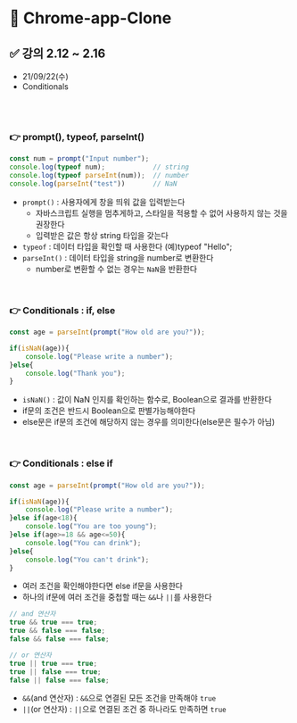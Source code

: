 # 📌 Chrome-app-Clone
## ✅ 강의 2.12 ~ 2.16
- 21/09/22(수) 
- Conditionals

<br>

<br>


### 👉 prompt(), typeof, parseInt()
```javascript
const num = prompt("Input number"); 
console.log(typeof num);            // string
console.log(typeof parseInt(num));  // number
console.log(parseInt("test"))       // NaN

```
- `prompt()` : 사용자에게 창을 띄워 값을 입력받는다
    - 자바스크립트 실행을 멈추게하고, 스타일을 적용할 수 없어 사용하지 않는 것을 권장한다
    - 입력받은 값은 항상 string 타입을 갖는다
- `typeof` : 데이터 타입을 확인할 때 사용한다 (예)typeof "Hello";
- `parseInt()` : 데이터 타입을 string을 number로 변환한다
    - number로 변환할 수 없는 경우는 `NaN`을 반환한다 
 
<br>


### 👉 Conditionals : if, else 
```javascript
const age = parseInt(prompt("How old are you?"));

if(isNaN(age)){
    console.log("Please write a number");
}else{
    console.log("Thank you");
}
```
- `isNaN()` : 값이 NaN 인지를 확인하는 함수로, Boolean으로 결과를 반환한다
- if문의 조건은 반드시 Boolean으로 판별가능해야한다 
- else문은 if문의 조건에 해당하지 않는 경우를 의미한다(else문은 필수가 아님)

<br>


### 👉 Conditionals : else if
```javascript
const age = parseInt(prompt("How old are you?"));

if(isNaN(age)){
    console.log("Please write a number");
}else if(age<18){
    console.log("You are too young");
}else if(age>=18 && age<=50){
    console.log("You can drink");
}else{
    console.log("You can't drink");
}
```
- 여러 조건을 확인해야한다면 else if문을 사용한다 
- 하나의 if문에 여러 조건을 중첩할 때는 `&&`나 `||`를 사용한다
```javascript
// and 연산자
true && true === true;
true && false === false;
false && false === false;

// or 연산자
true || true === true;
true || false === true;
false || false === false;
```
- `&&`(and 연산자) : `&&`으로 연결된 모든 조건을 만족해야 `true`
- `||`(or 연산자) : `||`으로 연결된 조건 중 하나라도 만족하면 `true`

<br>